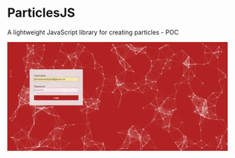 # ParticlesJS
A lightweight JavaScript library for creating particles - POC

<img src="https://github.com/MohammedDeveloper/ParticlesJS/blob/master/demo1.PNG" />
